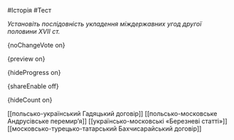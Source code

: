 #Історія #Тест

*Установіть послідовність укладення міждержавних угод другої половини XVII ст.*

{noChangeVote on}

{preview on}

{hideProgress on}

{shareEnable off}

{hideCount on}

[[польсько-український Гадяцький договір]]
[[польсько-московське Андрусівське перемир’я]]
[[українсько-московські «Березневі статті»]]
[[московсько-турецько-татарський Бахчисарайський договір]]
